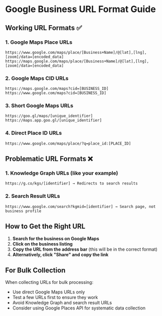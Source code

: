 
# Google Business URL Format Guide

## Working URL Formats ✅

### 1. Google Maps Place URLs
```
https://www.google.com/maps/place/[Business+Name]/@[lat],[lng],[zoom]/data=[encoded_data]
https://maps.google.com/maps/place/[Business+Name]/@[lat],[lng],[zoom]/data=[encoded_data]
```

### 2. Google Maps CID URLs  
```
https://maps.google.com/maps?cid=[BUSINESS_ID]
https://www.google.com/maps?cid=[BUSINESS_ID]
```

### 3. Short Google Maps URLs
```
https://goo.gl/maps/[unique_identifier]
https://maps.app.goo.gl/[unique_identifier]
```

### 4. Direct Place ID URLs
```
https://www.google.com/maps/place/?q=place_id:[PLACE_ID]
```

## Problematic URL Formats ❌

### 1. Knowledge Graph URLs (like your example)
```
https://g.co/kgs/[identifier] → Redirects to search results
```

### 2. Search Result URLs
```
https://www.google.com/search?kgmid=[identifier] → Search page, not business profile
```

## How to Get the Right URL

1. **Search for the business on Google Maps**
2. **Click on the business listing**
3. **Copy the URL from the address bar** (this will be in the correct format)
4. **Alternatively, click "Share" and copy the link**

## For Bulk Collection

When collecting URLs for bulk processing:
- Use direct Google Maps URLs only
- Test a few URLs first to ensure they work
- Avoid Knowledge Graph and search result URLs
- Consider using Google Places API for systematic data collection
